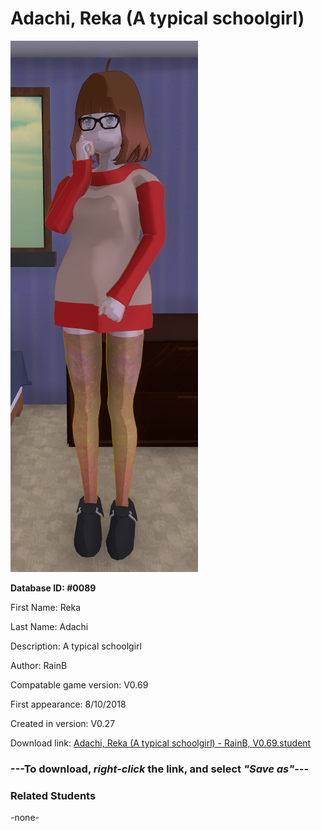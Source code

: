 # Adachi, Reka (A typical schoolgirl)

<img src="../../Files/Images/Adachi, Reka (A typical schoolgirl).png" title="Adachi, Reka (A typical schoolgirl) - RainB, V0.69">

**Database ID: #0089**

First Name: Reka

Last Name: Adachi

Description: A typical schoolgirl

Author: RainB

Compatable game version: V0.69

First appearance: 8/10/2018

Created in version: V0.27

Download link: <a href="https://raw.githubusercontent.com/Arbiter1223/Daigaku-Gurashi-Custom-Students/master/Files/Student%20Files/Adachi%2C%20Reka%20(A%20typical%20schoolgirl)%20-%20RainB%2C%20V0.69.student">Adachi, Reka (A typical schoolgirl) - RainB, V0.69.student</a>

### ---**To download, _right-click_ the link, and select _"Save as"_**---

### Related Students

-none-

